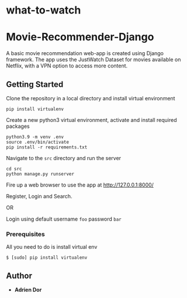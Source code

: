 # what-to-watch

# Movie-Recommender-Django

A basic movie recommendation web-app is created using Django framework. The app uses the JustWatch Dataset for movies available on Netflix, with a VPN option to access more content.  

## Getting Started

Clone the repository in a local directory and install virtual environment
```
pip install virtualenv
```

Create a new python3 virtual environment, activate and install required packages
```
python3.9 -m venv .env
source .env/bin/activate
pip install -r requirements.txt
```


Navigate to the ```src``` directory and run the server
```
cd src
python manage.py runserver
```

Fire up a web browser to use the app at http://127.0.0.1:8000/

Register, Login and Search.

OR 

Login using default username `foo` password `bar`

### Prerequisites

All you need to do is install virtual env

```
$ [sudo] pip install virtualenv
```

## Author

* **Adrien Dor**
